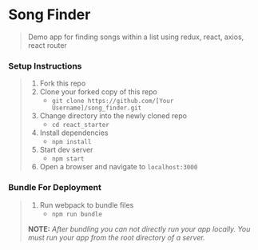 # Song Finder

> Demo app for finding songs within a list using redux, react, axios, react router

### Setup Instructions

> 1. Fork this repo
> 1. Clone your forked copy of this repo
>    - `git clone https://github.com/[Your Username]/song_finder.git`
> 1. Change directory into the newly cloned repo
>    - `cd react_starter`
> 1. Install dependencies 
>    - `npm install`
> 1. Start dev server
>    - `npm start`
> 1. Open a browser and navigate to `localhost:3000`

### Bundle For Deployment

> 1. Run webpack to bundle files
>    - `npm run bundle`
> 
> **NOTE:** *After bundling you can not directly run your app locally. You must run your app from the root directory of a server.*
